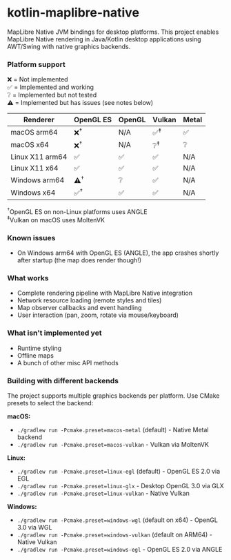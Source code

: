 # kotlin-maplibre-native

MapLibre Native JVM bindings for desktop platforms. This project enables MapLibre Native rendering in Java/Kotlin desktop applications using AWT/Swing with native graphics backends.

### Platform support

❌ = Not implemented<br />
✅ = Implemented and working<br />
❔ = Implemented but not tested <br />
⚠️ = Implemented but has issues (see notes below)<br />

| Renderer        | OpenGL ES     | OpenGL | Vulkan        | Metal |
| --------------- | ------------- | ------ | ------------- | ----- |
| macOS arm64     | ❌<sup>†</sup> | N/A    | ✅<sup>‡</sup> | ✅     |
| macOS x64       | ❌<sup>†</sup> | N/A    | ❔<sup>‡</sup> | ❔     |
| Linux X11 arm64 | ✅             | ✅      | ✅             | N/A   |
| Linux X11 x64   | ✅             | ✅      | ✅             | N/A   |
| Windows arm64   | ⚠️<sup>†</sup> | ❔      | ✅             | N/A   |
| Windows x64     | ✅<sup>†</sup> | ✅      | ✅             | N/A   |

<sup>†</sup>OpenGL ES on non-Linux platforms uses ANGLE<br />
<sup>‡</sup>Vulkan on macOS uses MoltenVK<br />

### Known issues

- On Windows arm64 with OpenGL ES (ANGLE), the app crashes shortly after startup (the map does render though!)

### What works
- Complete rendering pipeline with MapLibre Native integration
- Network resource loading (remote styles and tiles)
- Map observer callbacks and event handling
- User interaction (pan, zoom, rotate via mouse/keyboard)

### What isn't implemented yet
- Runtime styling
- Offline maps
- A bunch of other misc API methods

### Building with different backends

The project supports multiple graphics backends per platform. Use CMake presets to select the backend:

**macOS:**
- `./gradlew run -Pcmake.preset=macos-metal` (default) - Native Metal backend
- `./gradlew run -Pcmake.preset=macos-vulkan` - Vulkan via MoltenVK

**Linux:**
- `./gradlew run -Pcmake.preset=linux-egl` (default) - OpenGL ES 2.0 via EGL
- `./gradlew run -Pcmake.preset=linux-glx` - Desktop OpenGL 3.0 via GLX
- `./gradlew run -Pcmake.preset=linux-vulkan` - Native Vulkan

**Windows:**
- `./gradlew run -Pcmake.preset=windows-wgl` (default on x64) - OpenGL 3.0 via WGL
- `./gradlew run -Pcmake.preset=windows-vulkan` (default on ARM64) - Native Vulkan
- `./gradlew run -Pcmake.preset=windows-egl` - OpenGL ES 2.0 via ANGLE
